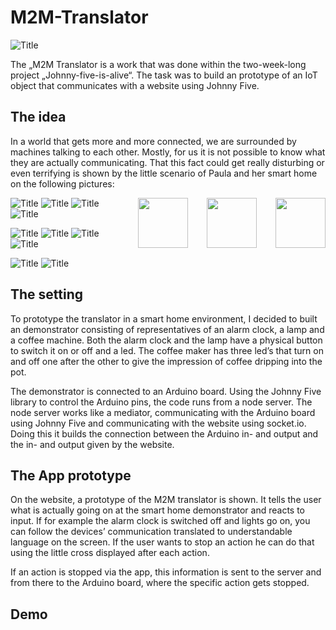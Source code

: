 # M2M-Translator

![Title](https://github.com/RahelFl/M2M-Translator/blob/master/img/Titel.png)

The „M2M Translator is a work that was done within the two-week-long project „Johnny-five-is-alive“. The task was to build an prototype of an IoT object that communicates with a website using Johnny Five.

## The idea

In a world that gets more and more connected, we are surrounded by machines talking to each other. Mostly, for us it is not possible to know what they are actually communicating. That this fact could get really disturbing or even terrifying is shown by the little scenario of Paula and her smart home on the following pictures:


<img src="https://github.com/RahelFl/M2M-Translator/blob/master/img/Szenario_1.jpg" height="80" style="float: right; margin-left: 30px;"/>
<img src="https://github.com/RahelFl/M2M-Translator/blob/master/img/Szenario_2.jpg" height="80" style="float: right; margin-left: 30px;"/>
<img src="https://github.com/RahelFl/M2M-Translator/blob/master/img/Szenario_3.jpg" height="80" style="float: right; margin-left: 30px;"/>

![Title](https://github.com/RahelFl/M2M-Translator/blob/master/img/Szenario_1.jpg) ![Title](https://github.com/RahelFl/M2M-Translator/blob/master/img/Szenario_2.jpg) ![Title](https://github.com/RahelFl/M2M-Translator/blob/master/img/Szenario_3.jpg) ![Title](https://github.com/RahelFl/M2M-Translator/blob/master/img/Szenario_4.jpg)

![Title](https://github.com/RahelFl/M2M-Translator/blob/master/img/Szenario_5.jpg) ![Title](https://github.com/RahelFl/M2M-Translator/blob/master/img/Szenario_6.jpg) ![Title](https://github.com/RahelFl/M2M-Translator/blob/master/img/Szenario_7.jpg) ![Title](https://github.com/RahelFl/M2M-Translator/blob/master/img/Szenario_8.jpg)

![Title](https://github.com/RahelFl/M2M-Translator/blob/master/img/Szenario_9.jpg) ![Title](https://github.com/RahelFl/M2M-Translator/blob/master/img/Szenario_10.jpg)

## The setting

To prototype the translator in a smart home environment, I decided to built an demonstrator consisting of representatives of an alarm clock, a lamp and a coffee machine. Both the alarm clock and the lamp have a physical button to switch it on or off and a led. The coffee maker has three led’s that turn on and off one after the other to give the impression of coffee dripping into the pot.

The demonstrator is connected to an Arduino board. Using the Johnny Five library to control the Arduino pins, the code runs from a node server. The node server works like a mediator, communicating with the Arduino board using Johnny Five and communicating with the website using socket.io. Doing this it builds the connection between the Arduino in- and output and the in- and output given by the website.

## The App prototype

On the website, a prototype of the M2M translator is shown. It tells the user what is actually going on at the smart home demonstrator and reacts to input. If for example the alarm clock is switched off and lights go on, you can follow the devices’ communication translated to understandable language on the screen. If the user wants to stop an action he can do that using the little cross displayed after each action.

If an action is stopped via the app, this information is sent to the server and from there to the Arduino board, where the specific action gets stopped.

## Demo
